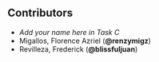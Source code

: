 ## Contributors
- _Add your name here in Task C_ 
- Migallos, Florence Azriel (**@renzymigz**)
- Revilleza, Frederick (**@blissfuljuan**)